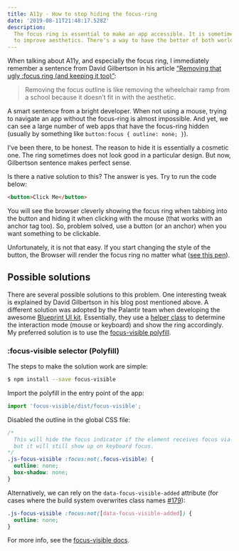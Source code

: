 ```yaml
---
title: A11y - How to stop hiding the focus-ring
date: '2019-08-11T21:48:17.528Z'
description:
  The focus ring is essential to make an app accessible. It is sometimes hidden
  to improve aesthetics. There's a way to have the better of both worlds.
---
```


When talking about A11y, and especially the focus ring, I immediately remember a
sentence from David Gilbertson in his article
[“Removing that ugly :focus ring (and keeping it too)”](https://hackernoon.com/removing-that-ugly-focus-ring-and-keeping-it-too-6c8727fefcd2):

> Removing the focus outline is like removing the wheelchair ramp from a school
> because it doesn’t fit in with the aesthetic.

A smart sentence from a bright developer. When not using a mouse, trying to
navigate an app without the focus-ring is almost impossible. And yet, we can see
a large number of web apps that have the focus-ring hidden (usually by something
like `button:focus { outline: none; }`).

I’ve been there, to be honest. The reason to hide it is essentially a cosmetic
one. The ring sometimes does not look good in a particular design. But now,
Gilbertson sentence makes perfect sense.

Is there a native solution to this? The answer is yes. Try to run the code
below:

```html
<button>Click Me</button>
```

You will see the browser cleverly showing the focus ring when tabbing into the
button and hiding it when clicking with the mouse (that works with an anchor tag
too). So, problem solved, use a button (or an anchor) when you want something to
be clickable.

Unfortunately, it is not that easy. If you start changing the style of the
button, the Browser will render the focus ring no matter what
([see this pen](https://codepen.io/jcmnunes/pen/OemJRX)).

## Possible solutions

There are several possible solutions to this problem. One interesting tweak is
explained by David Gilbertson in his blog post mentioned above. A different
solution was adopted by the Palantir team when developing the awesome
[Blueprint UI kit](https://blueprintjs.com/). Essentially, they use a
[helper class](https://github.com/palantir/blueprint/blob/develop/packages/core/src/common/interactionMode.ts)
to determine the interaction mode (mouse or keyboard) and show the ring
accordingly. My preferred solution is to use the
[focus-visible polyfill](https://github.com/WICG/focus-visible).

### :focus-visible selector (Polyfill)

The steps to make the solution work are simple:

```bash
$ npm install --save focus-visible
```

Import the polyfill in the entry point of the app:

```js
import 'focus-visible/dist/focus-visible';
```

Disabled the outline in the global CSS file:

```css
/*
  This will hide the focus indicator if the element receives focus via the mouse,
  but it will still show up on keyboard focus.
*/
.js-focus-visible :focus:not(.focus-visible) {
  outline: none;
  box-shadow: none;
}
```

Alternatively, we can rely on the `data-focus-visible-added` attribute (for
cases where the build system overwrites class names
[#179](https://github.com/WICG/focus-visible/issues/179)):

```css
.js-focus-visible :focus:not([data-focus-visible-added]) {
  outline: none;
}
```

For more info, see the
[focus-visible docs](https://github.com/WICG/focus-visible).
